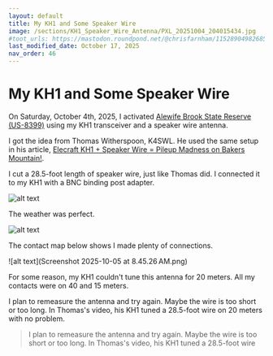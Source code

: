 ```yaml
---
layout: default
title: My KH1 and Some Speaker Wire
image: /sections/KH1_Speaker_Wire_Antenna/PXL_20251004_204015434.jpg
#toot_urls: https://mastodon.roundpond.net/@chrisfarnham/115289049826858502
last_modified_date: October 17, 2025
nav_order: 46
---
```


# My KH1 and Some Speaker Wire

On Saturday, October 4th, 2025, I activated [Alewife Brook State Reserve (US-8399)](https://pota.app/#/park/US-8399) using my KH1 transceiver and a speaker wire antenna.

I got the idea from Thomas Witherspoon, K4SWL. He used the same setup in his article, [Elecraft KH1 + Speaker Wire = Pileup Madness on Bakers Mountain!](https://qrper.com/2023/11/elecraft-kh1-speaker-wire-pileup-madness-on-bakers-mountain/).

I cut a 28.5-foot length of speaker wire, just like Thomas did. I connected it to my KH1 with a BNC binding post adapter.

![alt text](PXL_20251004_204015434.jpg)

The weather was perfect.

![alt text](PXL_20251004_211313130.jpg)

The contact map below shows I made plenty of connections.

![alt text](Screenshot 2025-10-05 at 8.45.26 AM.png)

For some reason, my KH1 couldn't tune this antenna for 20 meters. All my contacts were on 40 and 15 meters.

I plan to remeasure the antenna and try again. Maybe the wire is too short or too long. In Thomas's video, his KH1 tuned a 28.5-foot wire on 20 meters with no problem.

> I plan to remeasure the antenna and try again. Maybe the wire is too short or too long. In Thomas's video, his KH1 tuned a 28.5-foot wire

